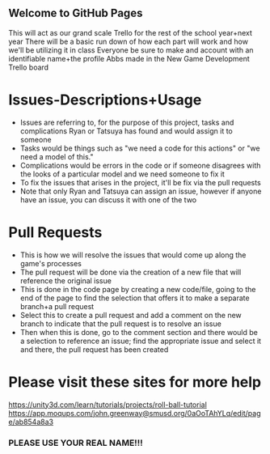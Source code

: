 ## Welcome to GitHub Pages

This will act as our grand scale Trello for the rest of the school year+next year
There will be a basic run down of how each part will work and how we'll be utilizing it in class
Everyone be sure to make and account with an identifiable name+the profile Abbs made in the New Game Development Trello board

# Issues-Descriptions+Usage
- Issues are referring to, for the purpose of this project, tasks and complications Ryan or Tatsuya has found and would assign it to someone
- Tasks would be things such as "we need a code for this actions" or "we need a model of this." 
- Complications would be errors in the code or if someone disagrees with the looks of a particular model and we need someone to fix it
- To fix the issues that arises in the project, it'll be fix via the pull requests 
- Note that only Ryan and Tatsuya can assign an issue, however if anyone have an issue, you can discuss it with one of the two

# Pull Requests 
- This is how we will resolve the issues that would come up along the game's processes
- The pull request will be done via the creation of a new file that will reference the original issue
- This is done in the code page by creating a new code/file, going to the end of the page to find the selection that offers it to make a separate branch+a pull request
- Select this to create a pull request and add a comment on the new branch to indicate that the pull request is to resolve an issue 
- Then when this is done, go to the comment section and there would be a selection to reference an issue; find the appropriate issue and select it and there, the pull request has been created 



# Please visit these sites for more help
https://unity3d.com/learn/tutorials/projects/roll-ball-tutorial 
https://app.moqups.com/john.greenway@smusd.org/0aOoTAhYLq/edit/page/ab854a8a3


### PLEASE USE YOUR REAL NAME!!!
